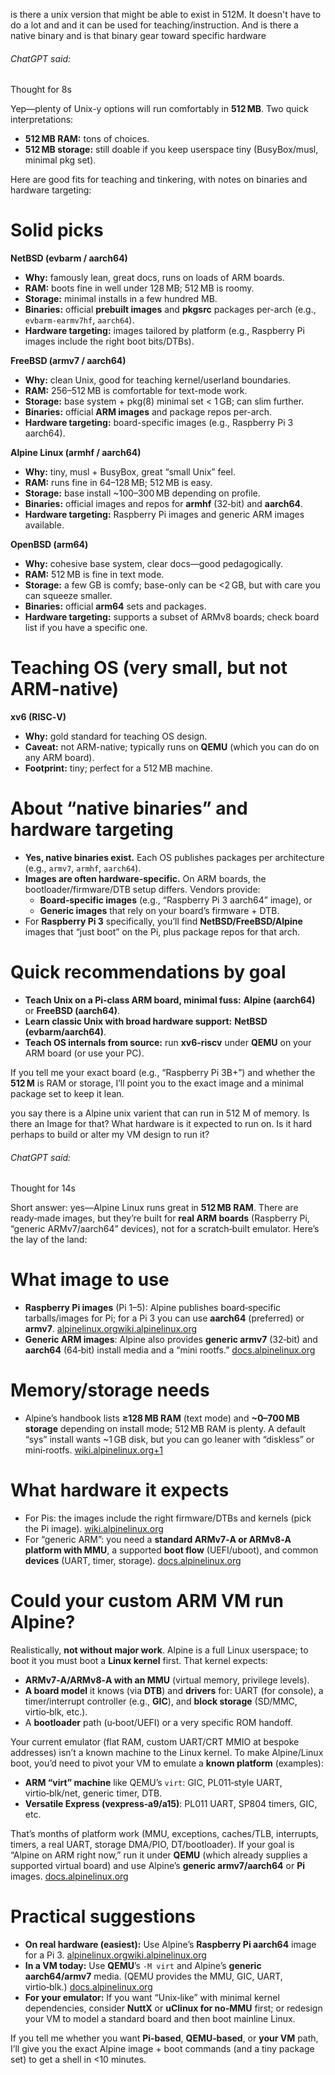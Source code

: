 is there a unix version that might be able to exist in 512M.  It doesn't have to do a lot and and it can be used for teaching/instruction.  And is there a native binary and is that binary gear toward specific hardware



###### ChatGPT said:

Thought for 8s

Yep—plenty of Unix-y options will run comfortably in **512 MB**. Two quick interpretations:

- **512 MB RAM:** tons of choices.
- **512 MB storage:** still doable if you keep userspace tiny (BusyBox/musl, minimal pkg set).

Here are good fits for teaching and tinkering, with notes on binaries and hardware targeting:

# Solid picks

**NetBSD (evbarm / aarch64)**

- **Why:** famously lean, great docs, runs on loads of ARM boards.
- **RAM:** boots fine in well under 128 MB; 512 MB is roomy.
- **Storage:** minimal installs in a few hundred MB.
- **Binaries:** official **prebuilt images** and **pkgsrc** packages per-arch (e.g., `evbarm-earmv7hf`, `aarch64`).
- **Hardware targeting:** images tailored by platform (e.g., Raspberry Pi images include the right boot bits/DTBs).

**FreeBSD (armv7 / aarch64)**

- **Why:** clean Unix, good for teaching kernel/userland boundaries.
- **RAM:** 256–512 MB is comfortable for text-mode work.
- **Storage:** base system + pkg(8) minimal set < 1 GB; can slim further.
- **Binaries:** official **ARM images** and package repos per-arch.
- **Hardware targeting:** board-specific images (e.g., Raspberry Pi 3 aarch64).

**Alpine Linux (armhf / aarch64)**

- **Why:** tiny, musl + BusyBox, great “small Unix” feel.
- **RAM:** runs fine in 64–128 MB; 512 MB is easy.
- **Storage:** base install ~100–300 MB depending on profile.
- **Binaries:** official images and repos for **armhf** (32‑bit) and **aarch64**.
- **Hardware targeting:** Raspberry Pi images and generic ARM images available.

**OpenBSD (arm64)**

- **Why:** cohesive base system, clear docs—good pedagogically.
- **RAM:** 512 MB is fine in text mode.
- **Storage:** a few GB is comfy; base-only can be <2 GB, but with care you can squeeze smaller.
- **Binaries:** official **arm64** sets and packages.
- **Hardware targeting:** supports a subset of ARMv8 boards; check board list if you have a specific one.

# Teaching OS (very small, but not ARM-native)

**xv6 (RISC‑V)**

- **Why:** gold standard for teaching OS design.
- **Caveat:** not ARM-native; typically runs on **QEMU** (which you can do on any ARM board).
- **Footprint:** tiny; perfect for a 512 MB machine.

# About “native binaries” and hardware targeting

- **Yes, native binaries exist.** Each OS publishes packages per architecture (e.g., `armv7`, `armhf`, `aarch64`).
- **Images are often hardware‑specific.** On ARM boards, the bootloader/firmware/DTB setup differs. Vendors provide:
  - **Board‑specific images** (e.g., “Raspberry Pi 3 aarch64” image), or
  - **Generic images** that rely on your board’s firmware + DTB.
- For **Raspberry Pi 3** specifically, you’ll find **NetBSD/FreeBSD/Alpine** images that “just boot” on the Pi, plus package repos for that arch.

# Quick recommendations by goal

- **Teach Unix on a Pi‑class ARM board, minimal fuss:** **Alpine (aarch64)** or **FreeBSD (aarch64)**.
- **Learn classic Unix with broad hardware support:** **NetBSD (evbarm/aarch64)**.
- **Teach OS internals from source:** run **xv6‑riscv** under **QEMU** on your ARM board (or use your PC).

If you tell me your exact board (e.g., “Raspberry Pi 3B+”) and whether the **512 M** is RAM or storage, I’ll point you to the exact image and a minimal package set to keep it lean.





you say there is a Alpine unix varient that can run in 512 M of memory.   Is there an Image for that?  What hardware is it expected to run on.  Is it hard perhaps to build or alter my VM design to run it?



###### ChatGPT said:

Thought for 14s

Short answer: yes—Alpine Linux runs great in **512 MB RAM**. There are ready‑made images, but they’re built for **real ARM boards** (Raspberry Pi, “generic ARMv7/aarch64” devices), not for a scratch‑built emulator. Here’s the lay of the land:

# What image to use

- **Raspberry Pi images** (Pi 1–5): Alpine publishes board‑specific tarballs/images for Pi; for a Pi 3 you can use **aarch64** (preferred) or **armv7**. [alpinelinux.org](https://alpinelinux.org/downloads/?utm_source=chatgpt.com)[wiki.alpinelinux.org](https://wiki.alpinelinux.org/wiki/Raspberry_Pi?utm_source=chatgpt.com)
- **Generic ARM images**: Alpine also provides **generic armv7** (32‑bit) and **aarch64** (64‑bit) install media and a “mini rootfs.” [docs.alpinelinux.org](https://docs.alpinelinux.org/user-handbook/0.1a/Installing/medium.html?utm_source=chatgpt.com)

# Memory/storage needs

- Alpine’s handbook lists **≥128 MB RAM** (text mode) and **~0–700 MB storage** depending on install mode; 512 MB RAM is plenty. A default “sys” install wants ~1 GB disk, but you can go leaner with “diskless” or mini‑rootfs. [wiki.alpinelinux.org+1](https://wiki.alpinelinux.org/wiki/Installation?utm_source=chatgpt.com)

# What hardware it expects

- For Pis: the images include the right firmware/DTBs and kernels (pick the Pi image). [wiki.alpinelinux.org](https://wiki.alpinelinux.org/wiki/Raspberry_Pi?utm_source=chatgpt.com)
- For “generic ARM”: you need a **standard ARMv7‑A or ARMv8‑A platform with MMU**, a supported **boot flow** (UEFI/uboot), and common **devices** (UART, timer, storage). [docs.alpinelinux.org](https://docs.alpinelinux.org/user-handbook/0.1a/Installing/medium.html?utm_source=chatgpt.com)

# Could your custom ARM VM run Alpine?

Realistically, **not without major work**. Alpine is a full Linux userspace; to boot it you must boot a **Linux kernel** first. That kernel expects:

- **ARMv7‑A/ARMv8‑A with an MMU** (virtual memory, privilege levels).
- **A board model** it knows (via **DTB**) and **drivers** for: UART (for console), a timer/interrupt controller (e.g., **GIC**), and **block storage** (SD/MMC, virtio‑blk, etc.).
- A **bootloader** path (u‑boot/UEFI) or a very specific ROM handoff.

Your current emulator (flat RAM, custom UART/CRT MMIO at bespoke addresses) isn’t a known machine to the Linux kernel. To make Alpine/Linux boot, you’d need to pivot your VM to emulate a **known platform** (examples):

- **ARM “virt” machine** like QEMU’s `virt`: GIC, PL011‑style UART, virtio‑blk/net, generic timer, DTB.
- **Versatile Express (vexpress‑a9/a15)**: PL011 UART, SP804 timers, GIC, etc.

That’s months of platform work (MMU, exceptions, caches/TLB, interrupts, timers, a real UART, storage DMA/PIO, DT/bootloader). If your goal is “Alpine on ARM right now,” run it under **QEMU** (which already supplies a supported virtual board) and use Alpine’s **generic armv7/aarch64** or **Pi** images. [docs.alpinelinux.org](https://docs.alpinelinux.org/user-handbook/0.1a/Installing/medium.html?utm_source=chatgpt.com)

# Practical suggestions

- **On real hardware (easiest):** Use Alpine’s **Raspberry Pi aarch64** image for a Pi 3. [alpinelinux.org](https://alpinelinux.org/downloads/?utm_source=chatgpt.com)[wiki.alpinelinux.org](https://wiki.alpinelinux.org/wiki/Raspberry_Pi?utm_source=chatgpt.com)
- **In a VM today:** Use **QEMU**’s `-M virt` and Alpine’s **generic aarch64/armv7** media. (QEMU provides the MMU, GIC, UART, virtio‑blk.) [docs.alpinelinux.org](https://docs.alpinelinux.org/user-handbook/0.1a/Installing/medium.html?utm_source=chatgpt.com)
- **For your emulator:** If you want “Unix‑like” with minimal kernel dependencies, consider **NuttX** or **uClinux for no‑MMU** first; or redesign your VM to model a standard board and then boot mainline Linux.

If you tell me whether you want **Pi‑based**, **QEMU‑based**, or **your VM** path, I’ll give you the exact Alpine image + boot commands (and a tiny package set) to get a shell in <10 minutes.